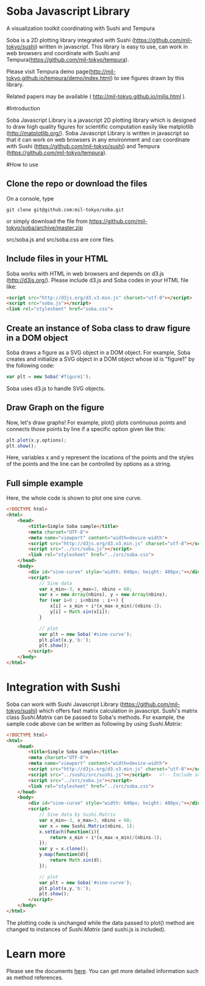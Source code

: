 # Soba Javascript Library

A visualization toolkit coordinating with Sushi and Tempura

Soba is a 2D plotting library integrated with Sushi (https://github.com/mil-tokyo/sushi) written in javascript. This library is easy to use, can work in web browsers and coordinate with Sushi and Tempura(https://github.com/mil-tokyo/tempura).

Please visit Tempura demo page(http://mil-tokyo.github.io/tempura/demo/index.html) to see figures drawn by this library.

Related papers may be available ( http://mil-tokyo.github.io/miljs.html ).

#Introduction

Soba Javascript Library is a javascript 2D plotting library which is designed to draw high quality figures for scientific computation easily like matplotlib (http://matplotlib.org/).
Soba Javascript Library is written in javascript so that it can work on web browsers in any environment and can coordinate with Sushi (https://github.com/mil-tokyo/sushi) and Tempura (https://github.com/mil-tokyo/tempura).

#How to use
## Clone the repo or download the files
On a console, type
```
git clone git@github.com:mil-tokyo/soba.git
```
or simply download the file from 
https://github.com/mil-tokyo/soba/archive/master.zip

src/soba.js and src/soba.css are core files.

## Include files in your HTML
Soba works with HTML in web browsers and depends on d3.js (http://d3js.org/).
Please include d3.js and Soba codes in your HTML file like:

```HTML
<script src="http://d3js.org/d3.v3.min.js" charset="utf-8"></script>
<script src="soba.js"></script>
<link rel="stylesheet" href="soba.css">
```

## Create an instance of Soba class to draw figure in a DOM object
Soba draws a figure as a SVG object in a DOM object.
For example, Soba creates and initialize a SVG object in a DOM object whose id is "figure1" by the following code:

```javascript
var plt = new Soba('#figure1');
```

Soba uses d3.js to handle SVG objects.

## Draw Graph on the figure
Now, let's draw graphs!
For example, plot() plots continuous points and connects those points by line if a specific option given like this:
```javascript
plt.plot(x,y,options);
plt.show();
```
Here, variables x and y represent the locations of the points and the styles of the points and the line can be controlled by options as a string.

## Full simple example
Here, the whole code is shown to plot one sine curve.
```HTML
<!DOCTYPE html>
<html>
    <head>
        <title>Simple Soba sample</title>
        <meta charset="UTF-8">
        <meta name="viewport" content="width=device-width">
        <script src="http://d3js.org/d3.v3.min.js" charset="utf-8"></script>
        <script src="../src/soba.js"></script>
        <link rel="stylesheet" href="../src/soba.css">
    </head>
    <body>
        <div id="sine-curve" style="width: 640px; height: 480px;"></div>
        <script>
            // Sine data
            var x_min=-3, x_max=3, nbins = 60;
            var x = new Array(nbins), y = new Array(nbins);
            for (var i=0 ; i<nbins ; i++) {
                x[i] = x_min + i*(x_max-x_min)/(nbins-1);
                y[i] = Math.sin(x[i]);
            }

            // plot
            var plt = new Soba('#sine-curve');
            plt.plot(x,y,'b:');
            plt.show();
        </script>
    </body>
</html>
```

# Integration with Sushi
Soba can work with Sushi Javascript Library (https://github.com/mil-tokyo/sushi) which offers fast matrix calculation in javascript.
Sushi's matrix class *Sushi.Matrix* can be passed to Soba's methods.
For example, the sample code above can be written as following by using *Sushi.Matrix*:
```HTML
<!DOCTYPE html>
<html>
    <head>
        <title>Simple Soba sample</title>
        <meta charset="UTF-8">
        <meta name="viewport" content="width=device-width">
        <script src="http://d3js.org/d3.v3.min.js" charset="utf-8"></script>
        <script src="../sushi/src/sushi.js"></script>   <!-- Include sushi.js -->
        <script src="../src/soba.js"></script>
        <link rel="stylesheet" href="../src/soba.css">
    </head>
    <body>
        <div id="sine-curve" style="width: 640px; height: 480px;"></div>
        <script>
            // Sine data by Sushi.Matrix
            var x_min=-3, x_max=3, nbins = 60;
            var x = new Sushi.Matrix(nbins, 1);
            x.setEach(function(i){
                return x_min + i*(x_max-x_min)/(nbins-1);
            });
            var y = x.clone();
            y.map(function(d){
                return Math.sin(d);
            });

            // plot
            var plt = new Soba('#sine-curve');
            plt.plot(x,y,'b:');
            plt.show();
        </script>
    </body>
</html>
```
The plotting code is unchanged while the data passed to plot() method are changed to instances of *Sushi.Matrix* (and sushi.js is included).

# Learn more
Please see the documents [here](https://github.com/mil-tokyo/soba/blob/doc/doc/index.md). You can get more detailed information such as method references.
